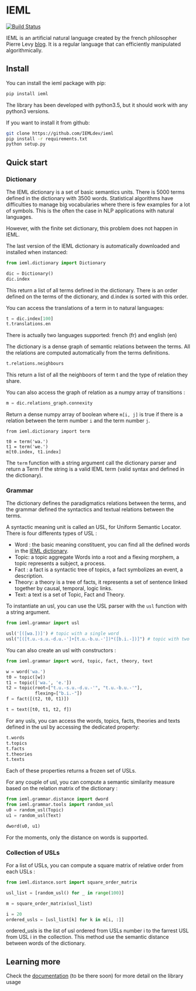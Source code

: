 # IEML
[![Build Status](https://travis-ci.org/IEMLdev/ieml.svg?branch=master)](https://travis-ci.org/IEMLdev/ieml)


IEML is an artificial natural language created by the french philosopher Pierre Levy [blog](https://pierrelevyblog.com/).
It is a regular language that can efficiently manipulated algorithmically.


## Install

You can install the ieml package with pip:
```bash
pip install ieml
```
The library has been developed with python3.5, but it should work with any python3 versions.

If you want to install it from github:
```bash
git clone https://github.com/IEMLdev/ieml
pip install -r requirements.txt
python setup.py
```
## Quick start

### Dictionary

The IEML dictionary is a set of basic semantics units. There is 5000 terms defined in the dictionary with 
3500 words. Statistical algorithms have difficulties to manage big vocabularies where there is few examples 
for a lot of symbols. This is the often the case in NLP applications with natural languages.

However, with the finite set dictionary, this problem does not happen in IEML.   

The last version of the IEML dictionary is automatically downloaded and installed when instanced:
```python
from ieml.dictionary import Dictionary

dic = Dictionary()
dic.index
```
This return a list of all terms defined in the dictionary.
There is an order defined on the terms of the dictionary, and d.index is
sorted with this order. 

You can access the translations of a term in to natural languages:
 ```python
t = dic.index[100]
t.translations.en
```
There is actually two languages supported: french (fr) and english (en)


The dictionary is a dense graph of semantic relations between the terms.
All the relations are computed automatically from the terms definitions.
```python
t.relations.neighbours
```
This return a list of all the neighboors of term t and the type of relation they share.

You can also access the graph of relation as a numpy array of transitions :
```python
m = dic.relations_graph.connexity
```
Return a dense numpy array of boolean where `m[i, j]` is true if there is a relation 
between the term number `i` and the term number `j`.
```
from ieml.dictionary import term

t0 = term('wa.')
t1 = term('we.')
m[t0.index, t1.index]
```

The `term` function with a string argument call the dictionary parser and
return a Term if the string is a valid IEML term (valid syntax and defined in the dictionary).


### Grammar

The dictionary defines the paradigmatics relations between the terms,
and the grammar defined the syntactics and textual relations between the terms.


A syntactic meaning unit is called an USL, for Uniform Semantic Locator. 
There is four differents types of USL :
 - Word : the basic meaning constituent, you can find all the defined words in the [IEML dictionary](https://dictionary.ieml.io).  
 - Topic: a topic aggregate Words into a root and a flexing morphem, a topic represents a subject, a process. 
 - Fact : a fact is a syntactic tree of topics, a fact symbolizes an event, a description.
 - Theory: a theory is a tree of facts, it represents a set of sentence linked together by causal, temporal, logic links. 
 - Text: a text is a set of Topic, Fact and Theory.

To instantiate an usl, you can use the USL parser with the `usl` function
with a string argument.

```python
from ieml.grammar import usl

usl('[([wa.])]') # topic with a single word
usl("[([t.u.-s.u.-d.u.-']+[t.u.-b.u.-'])*([b.i.-])]") # topic with two words in his root morphem and one in flexing 
```

You can also create an usl with constructors :
```python
from ieml.grammar import word, topic, fact, theory, text

w = word('wa.')
t0 = topic([w])
t1 = topic(['wa.', 'e.'])
t2 = topic(root=["t.u.-s.u.-d.u.-'", "t.u.-b.u.-'"], 
           flexing=["b.i.-"])
f = fact([(t2, t0, t1)])

t = text([t0, t1, t2, f])
```

For any usls, you can access the words, topics, facts, theories and texts defined 
in the usl by accessing the dedicated property:

```python
t.words
t.topics
t.facts
t.theories
t.texts
```
Each of these properties returns a frozen set of USLs.

For any couple of usl, you can compute a semantic similarity measure based on the 
relation matrix of the dictionary :
```python
from ieml.grammar.distance import dword
from ieml.grammar.tools import random_usl
u0 = random_usl(Topic)
u1 = random_usl(Text)

dword(u0, u1)
```

For the moments, only the distance on words is supported.

### Collection of USLs
For a list of USLs, you can compute a square matrix of relative order from each USLs :
```python
from ieml.distance.sort import square_order_matrix

usl_list = [random_usl() for _ in range(100)]

m = square_order_matrix(usl_list)

i = 20
ordered_usls = [usl_list[k] for k in m[i, :]]
```
ordered_usls is the list of usl ordered from USLs number i to the farrest USL from USL i in the collection.
This method use the semantic distance between words of the dictionary.

## Learning more

Check the [documentation]() (to be there soon) for more detail on the library usage

 
 
